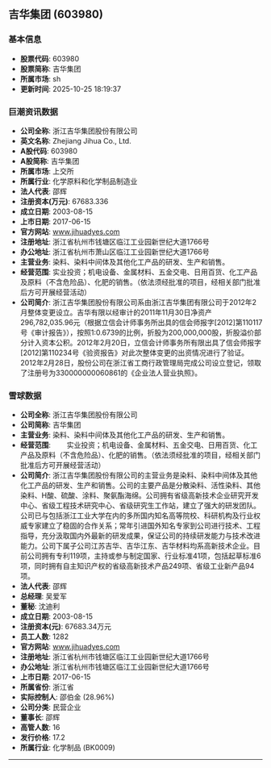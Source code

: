 ## 吉华集团 (603980)

### 基本信息

- **股票代码**: 603980
- **股票简称**: 吉华集团
- **所属市场**: sh
- **更新时间**: 2025-10-25 18:19:37

### 巨潮资讯数据

- **公司全称**: 浙江吉华集团股份有限公司
- **英文名称**: Zhejiang Jihua Co., Ltd.
- **A股代码**: 603980
- **A股简称**: 吉华集团
- **所属市场**: 上交所
- **所属行业**: 化学原料和化学制品制造业
- **法人代表**: 邵辉
- **注册资本(万元)**: 67683.336
- **成立日期**: 2003-08-15
- **上市日期**: 2017-06-15
- **官方网站**: www.jihuadyes.com
- **注册地址**: 浙江省杭州市钱塘区临江工业园新世纪大道1766号
- **办公地址**: 浙江省杭州市萧山区临江工业园新世纪大道1766号
- **主营业务**: 染料、染料中间体及其他化工产品的研发、生产和销售。
- **经营范围**: 实业投资；机电设备、金属材料、五金交电、日用百货、化工产品及原料（不含危险品）、化肥的销售。（依法须经批准的项目，经相关部门批准后方可开展经营活动）
- **公司简介**: 浙江吉华集团股份有限公司系由浙江吉华集团有限公司于2012年2月整体变更设立。吉华有限以经审计的2011年11月30日净资产296,782,035.96元（根据立信会计师事务所出具的信会师报字[2012]第110117号《审计报告》），按照1:0.6739的比例，折股为200,000,000股，折股溢价部分计入资本公积。2012年2月20日，立信会计师事务所有限出具了信会师报字[2012]第110234号《验资报告》对此次整体变更的出资情况进行了验证。2012年2月28日，股份公司在浙江省工商行政管理局完成公司设立登记，领取了注册号为330000000060861的《企业法人营业执照》。

### 雪球数据

- **公司全称**: 浙江吉华集团股份有限公司
- **公司简称**: 吉华集团
- **主营业务**: 染料、染料中间体及其他化工产品的研发、生产和销售。
- **经营范围**: 　　实业投资；机电设备、金属材料、五金交电、日用百货、化工产品及原料（不含危险品）、化肥的销售。（依法须经批准的项目，经相关部门批准后方可开展经营活动）
- **公司简介**: 浙江吉华集团股份有限公司的主营业务是染料、染料中间体及其他化工产品的研发、生产和销售。公司的主要产品是分散染料、活性染料、其他染料、H酸、硫酸、涂料、聚氨酯海绵。公司拥有省级高新技术企业研究开发中心、省级工程技术研究中心、省级研究生工作站，建立了强大的研发团队。公司已与包括浙江工业大学在内的多所国内知名高等院校、科研机构及行业权威专家建立了稳固的合作关系；常年引进国外知名专家到公司进行技术、工程指导，充分汲取国内外最新的研发成果，保证公司的持续研发能力与技术改进能力。公司下属子公司江苏吉华、吉华江东、吉华材料均系高新技术企业。目前公司拥有专利119项，主持或参与制定国家、行业标准41项，包括起草标准6项，同时拥有自主知识产权的省级高新技术产品249项、省级工业新产品94项。
- **法人代表**: 邵辉
- **总经理**: 吴爱军
- **董秘**: 沈迪利
- **成立日期**: 2003-08-15
- **注册资本(元)**: 67683.34万元
- **员工人数**: 1282
- **官方网站**: www.jihuadyes.com
- **注册地址**: 浙江省杭州市钱塘区临江工业园新世纪大道1766号
- **办公地址**: 浙江省杭州市钱塘区临江工业园新世纪大道1766号
- **上市日期**: 2017-06-15
- **所属省份**: 浙江省
- **实际控制人**: 邵伯金 (28.96%)
- **公司分类**: 民营企业
- **董事长**: 邵辉
- **高管人数**: 16
- **发行价格**: 17.2
- **所属行业**: 化学制品 (BK0009)

---
